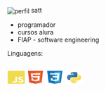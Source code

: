 <img align="center" alt="perfil" height="39" width="39" src="https://i.pinimg.com/736x/7b/c3/69/7bc369e232d8a6b51d299d2827b3cd8f.jpg"> satt
- programador 
- cursos alura
- FIAP - software engineering 

Linguagens: 
 <div style="display: inline_block"><br>
  <img align="center" alt="Js" height="30" width="40" src="https://raw.githubusercontent.com/devicons/devicon/master/icons/javascript/javascript-plain.svg">
  <img align="center" alt="HTML" height="30" width="40" src="https://raw.githubusercontent.com/devicons/devicon/master/icons/html5/html5-original.svg">
  <img align="center" alt="CSS" height="30" width="40" src="https://raw.githubusercontent.com/devicons/devicon/master/icons/css3/css3-original.svg">
  <img align="center" alt="Python" height="30" width="40" src="https://raw.githubusercontent.com/devicons/devicon/master/icons/python/python-original.svg"
   "

</div>
